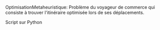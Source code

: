 OptimisationMetaheuristique: Problème du voyageur de commerce qui consiste à trouver l'itinéraire optimisée lors de ses déplacements.


Script sur Python
